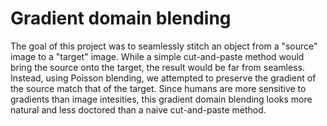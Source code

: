 # Gradient domain blending

The goal of this project was to seamlessly stitch an object from a "source" image to a "target" image. While a simple cut-and-paste method would bring the source onto the target, the result would be far from seamless. Instead, using Poisson blending, we attempted to preserve the gradient of the source match that of the target. Since humans are more sensitive to gradients than image intesities, this gradient domain blending looks more natural and less doctored than a naive cut-and-paste method.
